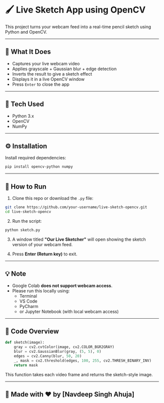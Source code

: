 
# 🖌️ Live Sketch App using OpenCV

This project turns your webcam feed into a real-time pencil sketch using Python and OpenCV.

---

## 📸 What It Does

- Captures your live webcam video
- Applies grayscale + Gaussian blur + edge detection
- Inverts the result to give a sketch effect
- Displays it in a live OpenCV window
- Press `Enter` to close the app

---

## 🧠 Tech Used

- Python 3.x
- OpenCV
- NumPy

---

## ⚙️ Installation

Install required dependencies:

```bash
pip install opencv-python numpy
```

---

## 🚀 How to Run

1. Clone this repo or download the `.py` file:

```bash
git clone https://github.com/your-username/live-sketch-opencv.git
cd live-sketch-opencv
```

2. Run the script:

```bash
python sketch.py
```

3. A window titled **"Our Live Sketcher"** will open showing the sketch version of your webcam feed.

4. Press **Enter (Return key)** to exit.

---

## 💡 Note

- Google Colab **does not support webcam access**.
- Please run this locally using:
  - Terminal
  - VS Code
  - PyCharm
  - or Jupyter Notebook (with local webcam access)

---

## 📄 Code Overview

```python
def sketch(image):
    gray = cv2.cvtColor(image, cv2.COLOR_BGR2GRAY)
    blur = cv2.GaussianBlur(gray, (5, 5), 0)
    edges = cv2.Canny(blur, 50, 20)
    _, mask = cv2.threshold(edges, 100, 255, cv2.THRESH_BINARY_INV)
    return mask
```

This function takes each video frame and returns the sketch-style image.

---

## 🙌 Made with ❤️ by [Navdeep Singh Ahuja]
